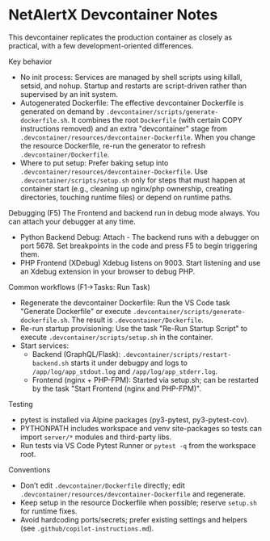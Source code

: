 # NetAlertX Devcontainer Notes

This devcontainer replicates the production container as closely as practical, with a few development-oriented differences.

Key behavior
- No init process: Services are managed by shell scripts using killall, setsid, and nohup. Startup and restarts are script-driven rather than supervised by an init system.
- Autogenerated Dockerfile: The effective devcontainer Dockerfile is generated on demand by `.devcontainer/scripts/generate-dockerfile.sh`. It combines the root `Dockerfile` (with certain COPY instructions removed) and an extra "devcontainer" stage from `.devcontainer/resources/devcontainer-Dockerfile`. When you change the resource Dockerfile, re-run the generator to refresh `.devcontainer/Dockerfile`.
- Where to put setup: Prefer baking setup into `.devcontainer/resources/devcontainer-Dockerfile`. Use `.devcontainer/scripts/setup.sh` only for steps that must happen at container start (e.g., cleaning up nginx/php ownership, creating directories, touching runtime files) or depend on runtime paths.

Debugging (F5)
The Frontend and backend run in debug mode always.  You can attach your debugger at any time.  
- Python Backend Debug: Attach - The backend runs with a debugger on port 5678. Set breakpoints in the code and press F5 to begin triggering them.
- PHP Frontend (XDebug) Xdebug listens on 9003. Start listening and use an Xdebug extension in your browser to debug PHP.

Common workflows (F1->Tasks: Run Task)
- Regenerate the devcontainer Dockerfile: Run the VS Code task "Generate Dockerfile" or execute `.devcontainer/scripts/generate-dockerfile.sh`. The result is `.devcontainer/Dockerfile`.
- Re-run startup provisioning: Use the task "Re-Run Startup Script" to execute `.devcontainer/scripts/setup.sh` in the container.
- Start services:
  - Backend (GraphQL/Flask): `.devcontainer/scripts/restart-backend.sh` starts it under debugpy and logs to `/app/log/app_stdout.log` and `/app/log/app_stderr.log`.
  - Frontend (nginx + PHP-FPM): Started via setup.sh; can be restarted by the task "Start Frontend (nginx and PHP-FPM)".

Testing
- pytest is installed via Alpine packages (py3-pytest, py3-pytest-cov).
- PYTHONPATH includes workspace and venv site-packages so tests can import `server/*` modules and third-party libs.
- Run tests via VS Code Pytest Runner or `pytest -q` from the workspace root.

Conventions
- Don’t edit `.devcontainer/Dockerfile` directly; edit `.devcontainer/resources/devcontainer-Dockerfile` and regenerate.
- Keep setup in the resource Dockerfile when possible; reserve `setup.sh` for runtime fixes.
- Avoid hardcoding ports/secrets; prefer existing settings and helpers (see `.github/copilot-instructions.md`).